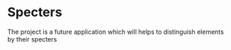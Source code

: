 # Specters
The project is a future application which will helps to distinguish elements by their specters
